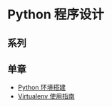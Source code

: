 # Python 程序设计 <!-- {docsify-ignore-all} -->

## 系列

## 单章

- [Python 环境搭建](Programming/Python/Python环境搭建)
- [Virtualenv 使用指南](Programming/Python/Virtualenv使用指南)
